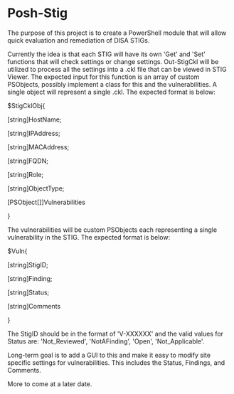# Posh-Stig
The purpose of this project is to create a PowerShell module that will allow quick evaluation and remediation of DISA STIGs.

Currently the idea is that each STIG will have its own 'Get' and 'Set' functions that will check settings or change settings. Out-StigCkl will be utilized to process all the settings into a .ckl file that can be viewed in STIG Viewer. The expected input for this function is an array of custom PSObjects, possibly implement a class for this and the vulnerabilities. A single object will represent a single .ckl. The expected format is below:

$StigCklObj{

  [string]HostName;
  
  [string]IPAddress;
  
  [string]MACAddress;
  
  [string]FQDN;
  
  [string]Role;
  
  [string]ObjectType;
  
  [PSObject[]]Vulnerabilities
  
}

The vulnerabilities will be custom PSObjects each representing a single vulnerability in the STIG. The expected format is below:

$Vuln{

  [string]StigID;
  
  [string]Finding;
  
  [string]Status;
  
  [string]Comments
  
}

The StigID should be in the format of 'V-XXXXXX' and the valid values for Status are: 'Not_Reviewed', 'NotAFinding', 'Open', 'Not_Applicable'.

Long-term goal is to add a GUI to this and make it easy to modify site specific settings for vulnerabilities. This includes the Status, Findings, and Comments.

More to come at a later date.
